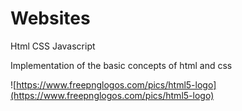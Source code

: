 # Websites
Html CSS Javascript

Implementation of the basic concepts of html and css

![https://www.freepnglogos.com/pics/html5-logo](https://www.freepnglogos.com/pics/html5-logo)
